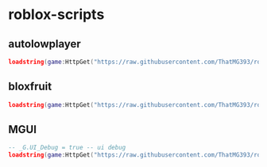 # roblox-scripts

## autolowplayer
```lua
loadstring(game:HttpGet("https://raw.githubusercontent.com/ThatMG393/roblox-scripts/master/autolowplayer.luau"))()
```

## bloxfruit
```lua
loadstring(game:HttpGet("https://raw.githubusercontent.com/ThatMG393/roblox-scripts/master/bloxfruit.luau"))()
```


## MGUI
```lua
-- _G.UI_Debug = true -- ui debug
loadstring(game:HttpGet("https://raw.githubusercontent.com/ThatMG393/roblox-scripts/master/UI/MGUI.luau"))()
```
